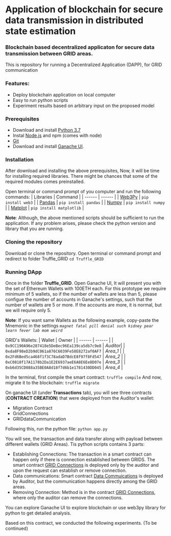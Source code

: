 # Application of blockchain for secure data transmission in distributed state estimation
### Blockchain based decentralized applicaton for secure data transmission between GRID areas.

This is repository for running a Decentralized Application (DAPP), for GRID communication

### Features:

- Deploy blockchain application on local computer
- Easy to run python scripts
- Experiment results based on arbitrary input on the proposed model

### Prerequisites
- Download and install [Python 3.7](https://www.python.org/downloads/)
- Instal [Node.js](https://nodejs.org/en/download/) and npm (comes with node)
- [Git](https://git-scm.com/downloads)
- Download and install [Ganache UI](https://www.trufflesuite.com/ganache).

### Installation
After download and installing the above prerequisites, Now, it will be time for installing required libraries. There might be chances that some of the required modules comes preinstalled.

Open terminal or command prompt of you computer and run the following commands:
| Libraries | Command |
| ------ | ------ |
| [Web3Py](https://web3py.readthedocs.io/en/stable/quickstart.html#installation) | `pip install web3` |
| [Pandas](https://pandas.pydata.org/pandas-docs/stable/getting_started/install.html) | `pip install pandas` |
| [Numpy](https://numpy.org/install/) | `pip install numpy` |
| [Matplot](https://matplotlib.org/stable/users/installing.html) | `pip install matplotlib` |

**Note**: Although, the above mentioned scripts should be sufficient to run the application. If any problem arises, please check the python version and library that you are running.

### Cloning the repository
Download or clone the repository. Open terminal or command prompt and redirect to folder Truffle_GRID
`cd Truffle_GRID`

### Running DApp

Once in the folder **Truffle_GRID**.
Open Ganache UI, It will present you with the set of Ethereum Wallets with 100ETH each. For this prototype we require minimum of 5 wallets, so if the number of wallets are less than 5, please configue the number of accounts in Ganache's settings, such that the number of wallets are 5 or more. If the accounts are more, it is normal, but we will require only 5.

**Note**: If you want same Wallets as the following example, copy-paste the Mnemonic in the settings
*`magnet fatal pill denial such kidney pear learn fever lab mom weird`*

GRID's Wallets:
| Wallet | Owner |
| ------ | ------ |
| `0x9CC190A96e287418e5DeBec96Ea139ca5db7c9e8` | *Auditor*|
| `0xda8F98eD2b9dC061a876C6039Fe58E8272af0AF7` | *Area_1* |
| `0x2Fd6Bed5ca468f1f3C78adaD7BdcE8f97f8Fd547` | *Area_2* |
| `0xC0818f17A1178b2Da1E2E6937aeE6A8E6Ee8D07e` | *Area_3* |
| `0xb6d35CD088a35BE0A8d18f7d6b1e1781430DD045` | *Area_4* |

In the terminal, first compile the smart contract:
`truffle compile`
And now, migrate it to the blockchain:
`truffle migrate`

On ganache UI (under **Transactions** tab), you will see three contracts (**CONTRACT CREATION**) that were deployed from the Auditor's wallet:
- Migration Contract
- GridConnections
- GRIDdataCommunication

Following this, run the python file:
`python app.py`

You will see, the transaction and data transfer along with payload between different wallets (GRID Areas). Tis python scripts contains 3 parts:
- Establishing Connections: The transaction in a smart contract can happen only if there is connection established between GRIDS. The smart contract [GRID Connections](https://github.com/yashmadhwal/secureDataTransmission/blob/main/Truffle_GRID/contracts/GridConnections.sol) is deployed only by the auditor and upon the request can establish or remove connection.
- Data communications: Smart contract [Data Commuications](https://github.com/yashmadhwal/secureDataTransmission/blob/main/Truffle_GRID/contracts/GRIDdataCommunication.sol) is deployed by Auditor, but the communication happens directly among the GRID areas.
- Removing Connection: Method is in the contract [GRID Connections](https://github.com/yashmadhwal/secureDataTransmission/blob/main/Truffle_GRID/contracts/GridConnections.sol), where only the auditor can remove the connections.

You can explore Ganache UI to explore blockchain or use web3py library for python to get detailed analysis.

Based on this contract, we conducted the following experiments. (To be continued)
